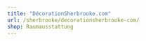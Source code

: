 ```yaml
---
title: "DécorationSherbrooke.com"
url: /sherbrooke/decorationsherbrooke-com/
shop: Raumausstattung
---
```

